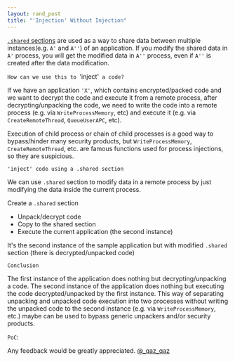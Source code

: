 ```yaml
---
layout: rand_post
title: "'Injection' Without Injection"
---
```


[`.shared` sections](https://blogs.msdn.microsoft.com/oldnewthing/20040804-00/?p=38253) are used as a way to share data between multiple instances(e.g. `A'` and `A''`) of an application.
If you modify the shared data in `A'` process, you will get the modified data in `A''` process, even if `A''` is created after the data modification.

`How can we use this to `'inject'` a code?`

If we have an application `'X'`, which contains encrypted/packed code and we want to decrypt the code and execute it from a remote process, after decrypting/unpacking the code, we need to write the code into a remote process (e.g. via `WriteProcessMemory`, etc) and execute it (e.g. via `CreateRemoteThread`, `QueueUserAPC`, etc).

Execution of child process or chain of child processes is a good way to bypass/hinder many security products, but `WriteProcessMemory`, `CreateRemoteThread`, etc. are famous functions used for process injections, so they are suspicious.

`'inject' code using a .shared section`

We can use `.shared` section to modify data in a remote process by just modifying the data inside the current process.

Create a `.shared` section

<script src="https://gist.github.com/secrary/68ab99854b0d65824c8dded7a55d7bb7.js"></script>

* Unpack/decrypt code
* Copy to the shared section
* Execute the current application (the second instance)

<script src="https://gist.github.com/secrary/07fa39822bf7912c8856665ed1ae1672.js"></script>

It's the second instance of the sample application but with modified `.shared` section (there is decrypted/unpacked code)

<script src="https://gist.github.com/secrary/f7eeb8d660cea891ce39bde507ed1bf1.js"></script>

`Conclusion`

The first instance of the application does nothing but decrypting/unpacking a code.
The second instance of the application does nothing but executing the code decrypted/unpacked by the first instance.
This way of separating unpacking and unpacked code execution into two processes without writing the unpacked code to the second instance (e.g. via `WriteProcessMemory`, etc.) maybe can be used to bypass generic unpackers and/or security products.

`PoC`:

<script src="https://gist.github.com/secrary/260c1bf97e1f331d2029e9ea1b612ddf.js"></script>


Any feedback would be greatly appreciated. [@_qaz_qaz](https://twitter.com/_qaz_qaz)